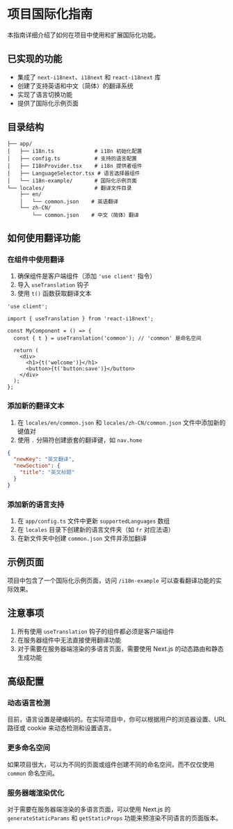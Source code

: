 # 项目国际化指南

本指南详细介绍了如何在项目中使用和扩展国际化功能。

## 已实现的功能

- 集成了 `next-i18next`、`i18next` 和 `react-i18next` 库
- 创建了支持英语和中文（简体）的翻译系统
- 实现了语言切换功能
- 提供了国际化示例页面

## 目录结构

```
├── app/
│   ├── i18n.ts             # i18n 初始化配置
│   ├── config.ts           # 支持的语言配置
│   ├── I18nProvider.tsx    # i18n 提供者组件
│   ├── LanguageSelector.tsx # 语言选择器组件
│   └── i18n-example/       # 国际化示例页面
└── locales/                # 翻译文件目录
    ├── en/
    │   └── common.json    # 英语翻译
    └── zh-CN/
        └── common.json    # 中文（简体）翻译
```

## 如何使用翻译功能

### 在组件中使用翻译

1. 确保组件是客户端组件（添加 `'use client'` 指令）
2. 导入 `useTranslation` 钩子
3. 使用 `t()` 函数获取翻译文本

```tsx
'use client';

import { useTranslation } from 'react-i18next';

const MyComponent = () => {
  const { t } = useTranslation('common'); // 'common' 是命名空间
  
  return (
    <div>
      <h1>{t('welcome')}</h1>
      <button>{t('button:save')}</button>
    </div>
  );
};
```

### 添加新的翻译文本

1. 在 `locales/en/common.json` 和 `locales/zh-CN/common.json` 文件中添加新的键值对
2. 使用 `.` 分隔符创建嵌套的翻译键，如 `nav.home`

```json
{
  "newKey": "英文翻译",
  "newSection": {
    "title": "英文标题"
  }
}
```

### 添加新的语言支持

1. 在 `app/config.ts` 文件中更新 `supportedLanguages` 数组
2. 在 `locales` 目录下创建新的语言文件夹（如 `fr` 对应法语）
3. 在新文件夹中创建 `common.json` 文件并添加翻译

## 示例页面

项目中包含了一个国际化示例页面，访问 `/i18n-example` 可以查看翻译功能的实际效果。

## 注意事项

1. 所有使用 `useTranslation` 钩子的组件都必须是客户端组件
2. 在服务器组件中无法直接使用翻译功能
3. 对于需要在服务器端渲染的多语言页面，需要使用 Next.js 的动态路由和静态生成功能

## 高级配置

### 动态语言检测

目前，语言设置是硬编码的。在实际项目中，你可以根据用户的浏览器设置、URL 路径或 cookie 来动态检测和设置语言。

### 更多命名空间

如果项目很大，可以为不同的页面或组件创建不同的命名空间，而不仅仅使用 `common` 命名空间。

### 服务器端渲染优化

对于需要在服务器端渲染的多语言页面，可以使用 Next.js 的 `generateStaticParams` 和 `getStaticProps` 功能来预渲染不同语言的页面版本。